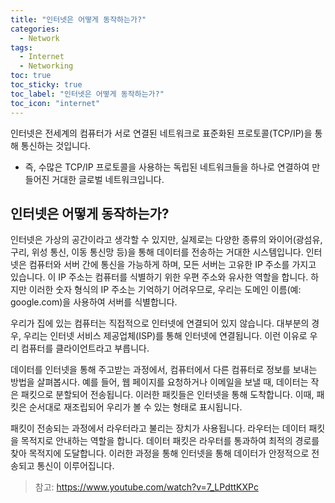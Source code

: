 ```yaml
---
title: "인터넷은 어떻게 동작하는가?"
categories:
  - Network
tags:
  - Internet
  - Networking
toc: true
toc_sticky: true
toc_label: "인터넷은 어떻게 동작하는가?"
toc_icon: "internet"
---
```


인터넷은 전세계의 컴퓨터가 서로 연결된 네트워크로 표준화된 프로토콜(TCP/IP)을 통해 통신하는 것입니다.

- 즉, 수많은 TCP/IP 프로토콜을 사용하는 독립된 네트워크들을 하나로 연결하여 만들어진 거대한 글로벌 네트워크입니다.

## 인터넷은 어떻게 동작하는가?
인터넷은 가상의 공간이라고 생각할 수 있지만, 실제로는 다양한 종류의 와이어(광섬유, 구리, 위성 통신, 이동 통신망 등)을 통해 데이터를 전송하는 거대한 시스템입니다. 인터넷은 컴퓨터와 서버 간에 통신을 가능하게 하며, 모든 서버는 고유한 IP 주소를 가지고 있습니다. 이 IP 주소는 컴퓨터를 식별하기 위한 우편 주소와 유사한 역할을 합니다. 하지만 이러한 숫자 형식의 IP 주소는 기억하기 어려우므로, 우리는 도메인 이름(예: google.com)을 사용하여 서버를 식별합니다.

우리가 집에 있는 컴퓨터는 직접적으로 인터넷에 연결되어 있지 않습니다. 대부분의 경우, 우리는 인터넷 서비스 제공업체(ISP)를 통해 인터넷에 연결됩니다. 이런 이유로 우리 컴퓨터를 클라이언트라고 부릅니다.

데이터를 인터넷을 통해 주고받는 과정에서, 컴퓨터에서 다른 컴퓨터로 정보를 보내는 방법을 살펴봅시다. 예를 들어, 웹 페이지를 요청하거나 이메일을 보낼 때, 데이터는 작은 패킷으로 분할되어 전송됩니다. 이러한 패킷들은 인터넷을 통해 도착합니다. 이때, 패킷은 순서대로 재조립되어 우리가 볼 수 있는 형태로 표시됩니다.

패킷이 전송되는 과정에서 라우터라고 불리는 장치가 사용됩니다. 라우터는 데이터 패킷을 목적지로 안내하는 역할을 합니다. 데이터 패킷은 라우터를 통과하여 최적의 경로를 찾아 목적지에 도달합니다. 이러한 과정을 통해 인터넷을 통해 데이터가 안정적으로 전송되고 통신이 이루어집니다. 

> 참고: https://www.youtube.com/watch?v=7_LPdttKXPc 
